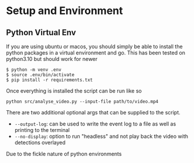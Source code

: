 # Setup and Environment

## Python Virtual Env

If you are using ubuntu or macos, you should simply be able to install the python packages in a virtual environment and go. This has been tested on python3.10 but should work for newer

```
$ python -m venv .env
$ source .env/bin/activate
$ pip install -r requirements.txt
```

Once everything is installed the script can be run like so

```
python src/analyse_video.py --input-file path/to/video.mp4
```

There are two additional optional args that can be supplied to the script.

- `--output-log`: can be used to write the event log to a file as well as printing to the terminal
- `--no-display`: option to run "headless" and not play back the video with detections overlayed

Due to the fickle nature of python environments 
